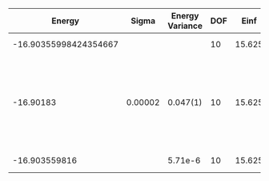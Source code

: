 | Energy                | Sigma   | Energy Variance | DOF | Einf   | Method                                                       | Data Repository                    |
|-----------------------|---------|-----------------|-----|--------|--------------------------------------------------------------|------------------------------------|
| -16.90355998424354667 |         |                 | 10  | 15.625 | Lanczos (Quspin + Scipy)                                     | https://weinbe58.github.io/QuSpin/ |
| -16.90183             | 0.00002 | 0.047(1)        | 10  | 15.625 | VMC Hidden Fermion Determinant State Ansatz (N_hidden = 10. Single hidden layer fully connected net with alpha = 64). C4 and K = 0 projections |                                    |
| -16.903559816         |         | 5.71e-6         | 10  | 15.625 | DMRG(MaxBondDim = 7000)                                      |                                    |
